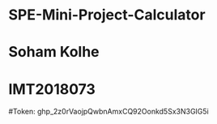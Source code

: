 # SPE-Mini-Project-Calculator

# Soham Kolhe
# IMT2018073

#Token: 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
